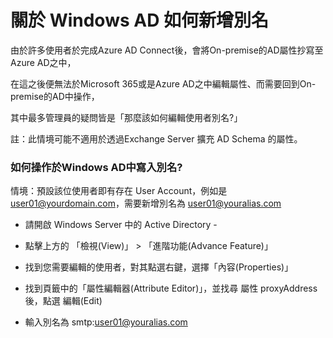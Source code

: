 # 關於 Windows AD 如何新增別名

由於許多使用者於完成Azure AD Connect後，會將On-premise的AD屬性抄寫至Azure AD之中，<br>

在這之後便無法於Microsoft 365或是Azure AD之中編輯屬性、而需要回到On-premise的AD中操作，<br>

其中最多管理員的疑問皆是「那麼該如何編輯使用者別名?」<br>

註：此情境可能不適用於透過Exchange Server 擴充 AD Schema 的屬性。<br>

### 如何操作於Windows AD中寫入別名?

情境：預設該位使用者即有存在 User Account，例如是 user01@yourdomain.com，需要新增別名為 user01@youralias.com<br>

- 請開啟 Windows Server 中的 Active Directory -<br>

- 點擊上方的 「檢視(View)」 > 「進階功能(Advance Feature)」<br>

- 找到您需要編輯的使用者，對其點選右鍵，選擇「內容(Properties)」<br>

- 找到頁籤中的「屬性編輯器(Attribute Editor)」，並找尋 屬性 proxyAddress 後，點選 編輯(Edit)<br>

- 輸入別名為 smtp:user01@youralias.com<br>

